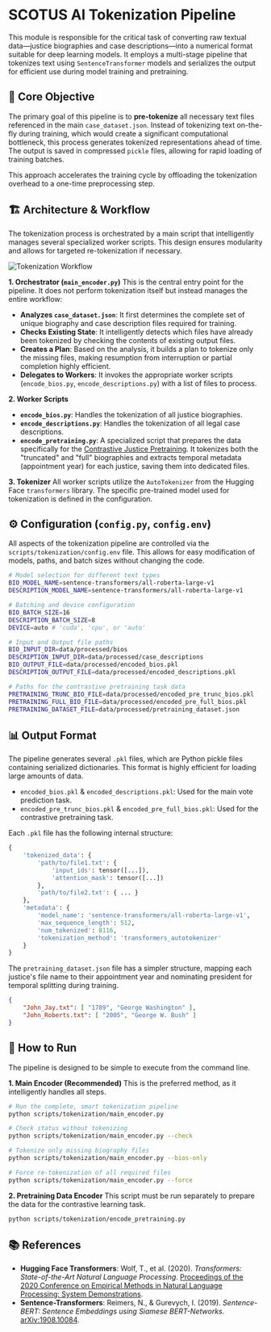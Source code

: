 # SCOTUS AI Tokenization Pipeline

This module is responsible for the critical task of converting raw textual data—justice biographies and case descriptions—into a numerical format suitable for deep learning models. It employs a multi-stage pipeline that tokenizes text using `SentenceTransformer` models and serializes the output for efficient use during model training and pretraining.

## 🎯 Core Objective

The primary goal of this pipeline is to **pre-tokenize** all necessary text files referenced in the main `case_dataset.json`. Instead of tokenizing text on-the-fly during training, which would create a significant computational bottleneck, this process generates tokenized representations ahead of time. The output is saved in compressed `pickle` files, allowing for rapid loading of training batches.

This approach accelerates the training cycle by offloading the tokenization overhead to a one-time preprocessing step.

## 🏗️ Architecture & Workflow

The tokenization process is orchestrated by a main script that intelligently manages several specialized worker scripts. This design ensures modularity and allows for targeted re-tokenization if necessary.

![Tokenization Workflow](https://storage.googleapis.com/agent-tools-prod.appspot.com/tool-results/v1/files/42071d02-23f2-4547-8898-d102123d9b4b)

**1. Orchestrator (`main_encoder.py`)**
This is the central entry point for the pipeline. It does not perform tokenization itself but instead manages the entire workflow:
-   **Analyzes `case_dataset.json`**: It first determines the complete set of unique biography and case description files required for training.
-   **Checks Existing State**: It intelligently detects which files have already been tokenized by checking the contents of existing output files.
-   **Creates a Plan**: Based on the analysis, it builds a plan to tokenize only the missing files, making resumption from interruption or partial completion highly efficient.
-   **Delegates to Workers**: It invokes the appropriate worker scripts (`encode_bios.py`, `encode_descriptions.py`) with a list of files to process.

**2. Worker Scripts**
-   **`encode_bios.py`**: Handles the tokenization of all justice biographies.
-   **`encode_descriptions.py`**: Handles the tokenization of all legal case descriptions.
-   **`encode_pretraining.py`**: A specialized script that prepares the data specifically for the [Contrastive Justice Pretraining](../pretraining/README.md). It tokenizes both the "truncated" and "full" biographies and extracts temporal metadata (appointment year) for each justice, saving them into dedicated files.

**3. Tokenizer**
All worker scripts utilize the `AutoTokenizer` from the Hugging Face `transformers` library. The specific pre-trained model used for tokenization is defined in the configuration.

## ⚙️ Configuration (`config.py`, `config.env`)

All aspects of the tokenization pipeline are controlled via the `scripts/tokenization/config.env` file. This allows for easy modification of models, paths, and batch sizes without changing the code.

```bash
# Model selection for different text types
BIO_MODEL_NAME=sentence-transformers/all-roberta-large-v1
DESCRIPTION_MODEL_NAME=sentence-transformers/all-roberta-large-v1

# Batching and device configuration
BIO_BATCH_SIZE=16
DESCRIPTION_BATCH_SIZE=8
DEVICE=auto # 'cuda', 'cpu', or 'auto'

# Input and Output file paths
BIO_INPUT_DIR=data/processed/bios
DESCRIPTION_INPUT_DIR=data/processed/case_descriptions
BIO_OUTPUT_FILE=data/processed/encoded_bios.pkl
DESCRIPTION_OUTPUT_FILE=data/processed/encoded_descriptions.pkl

# Paths for the contrastive pretraining task data
PRETRAINING_TRUNC_BIO_FILE=data/processed/encoded_pre_trunc_bios.pkl
PRETRAINING_FULL_BIO_FILE=data/processed/encoded_pre_full_bios.pkl
PRETRAINING_DATASET_FILE=data/processed/pretraining_dataset.json
```

## 📊 Output Format

The pipeline generates several `.pkl` files, which are Python pickle files containing serialized dictionaries. This format is highly efficient for loading large amounts of data.

-   `encoded_bios.pkl` & `encoded_descriptions.pkl`: Used for the main vote prediction task.
-   `encoded_pre_trunc_bios.pkl` & `encoded_pre_full_bios.pkl`: Used for the contrastive pretraining task.

Each `.pkl` file has the following internal structure:

```python
{
    'tokenized_data': {
        'path/to/file1.txt': {
            'input_ids': tensor([...]),
            'attention_mask': tensor([...])
        },
        'path/to/file2.txt': { ... }
    },
    'metadata': {
        'model_name': 'sentence-transformers/all-roberta-large-v1',
        'max_sequence_length': 512,
        'num_tokenized': 8116,
        'tokenization_method': 'transformers_autotokenizer'
    }
}
```

The `pretraining_dataset.json` file has a simpler structure, mapping each justice's file name to their appointment year and nominating president for temporal splitting during training.

```json
{
    "John_Jay.txt": [ "1789", "George Washington" ],
    "John_Roberts.txt": [ "2005", "George W. Bush" ]
}
```

## 🚀 How to Run

The pipeline is designed to be simple to execute from the command line.

**1. Main Encoder (Recommended)**
This is the preferred method, as it intelligently handles all steps.
```bash
# Run the complete, smart tokenization pipeline
python scripts/tokenization/main_encoder.py

# Check status without tokenizing
python scripts/tokenization/main_encoder.py --check

# Tokenize only missing biography files
python scripts/tokenization/main_encoder.py --bios-only

# Force re-tokenization of all required files
python scripts/tokenization/main_encoder.py --force
```

**2. Pretraining Data Encoder**
This script must be run separately to prepare the data for the contrastive learning task.
```bash
python scripts/tokenization/encode_pretraining.py
```

## 📚 References

-   **Hugging Face Transformers**: Wolf, T., et al. (2020). *Transformers: State-of-the-Art Natural Language Processing*. [Proceedings of the 2020 Conference on Empirical Methods in Natural Language Processing: System Demonstrations](https://www.aclweb.org/anthology/2020.emnlp-demos.6/).
-   **Sentence-Transformers**: Reimers, N., & Gurevych, I. (2019). *Sentence-BERT: Sentence Embeddings using Siamese BERT-Networks*. [arXiv:1908.10084](https://arxiv.org/abs/1908.10084). 